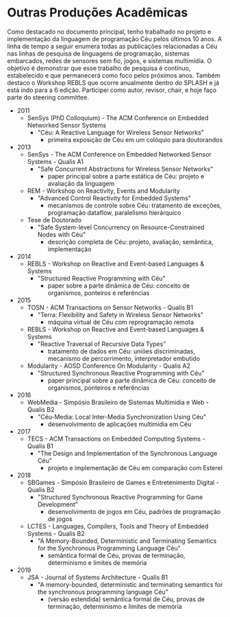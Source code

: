 # Outras Produções Acadêmicas

Como destacado no documento principal, tenho trabalhado no projeto e implementação da linguagem de programação Céu pelos últimos 10 anos.
A linha de tempo a seguir enumera todas as publicações relacionadas a Céu nas linhas de pesquisa de linguagens de programação, sistemas embarcados, redes de sensores sem fio, jogos, e sistemas multimídia.
O objetivo é demonstrar que esse trabalho de pesquisa é contínuo, estabelecido e que permanecerá como foco pelos próximos anos.
Também destaco o Workshop REBLS que ocorre anualmente dentro do SPLASH e já está indo para a 6 edição.
Participei como autor, revisor, chair, e hoje faço parte do steering committee.

- 2011
    - SenSys (PhD Colloquium) - The ACM Conference on Embedded Networked Sensor Systems
        - "Céu: A Reactive Language for Wireless Sensor Networks"
            - primeira exposição de Céu em um colóquio para doutorandos
- 2013
    - SenSys - The ACM Conference on Embedded Networked Sensor Systems - Qualis A1
        - "Safe Concurrent Abstractions for Wireless Sensor Networks"
            - paper principal sobre a parte estática de Céu: projeto e avaliação da linguagem
    - REM - Workshop on Reactivity, Events and Modularity
        - "Advanced Control Reactivity for Embedded Systems"
            - mecanismos de controle sobre Céu: tratamento de exceções, programação dataflow, paralelismo hierárquico
    - Tese de Doutorado
        - "Safe System-level Concurrency on Resource-Constrained Nodes with Céu"
            - descrição completa de Céu: projeto, avaliação, semântica, implementação
- 2014
    - REBLS - Workshop on Reactive and Event-based Languages & Systems
        - "Structured Reactive Programming with Céu"
            - paper sobre a parte dinâmica de Céu: conceito de organismos, ponteiros e referências
- 2015
    - TOSN - ACM Transactions on Sensor Networks - Qualis B1
        - "Terra: Flexibility and Safety in Wireless Sensor Networks"
            - máquina virtual de Céu com reprogramação remota
    - REBLS - Workshop on Reactive and Event-based Languages & Systems
        - "Reactive Traversal of Recursive Data Types"
            - tratamento de dados em Céu: uniões discriminadas, mecanismo de percorrimento, interpretador embutido
    - Modularity - AOSD Conference On Modularity - Qualis A2
        - "Structured Synchronous Reactive Programming with Céu"
            - paper principal sobre a parte dinâmica de Céu: conceito de organismos, ponteiros e referências
- 2016
    - WebMedia - Simpósio Brasileiro de Sistemas Multimídia e Web - Qualis B2
        - "Céu-Media: Local Inter-Media Synchronization Using Céu"
            - desenvolvimento de aplicações multimídia em Céu
- 2017
    - TECS - ACM Transactions on Embedded Computing Systems - Qualis B1
        - "The Design and Implementation of the Synchronous Language Céu"
            - projeto e implementação de Céu em comparação com Esterel
- 2018
    - SBGames - Simpósio Brasileiro de Games e Entretenimento Digital - Qualis B2
        - "Structured Synchronous Reactive Programming for Game Development"
            - desenvolvimento de jogos em Céu, padrões de programação de jogos
    - LCTES - Languages, Compilers, Tools and Theory of Embedded Systems - Qualis B2
        - "A Memory-Bounded, Deterministic and Terminating Semantics for the Synchronous Programming Language Céu"
            - semântica formal de Céu, provas de terminação, determinismo e limites de memória
- 2019
    - JSA - Journal of Systems Architecture - Qualis B1
        - "A memory-bounded, deterministic and terminating semantics for the synchronous programming language Céu"
            - (versão estendida) semântica formal de Céu, provas de terminação, determinismo e limites de memória
